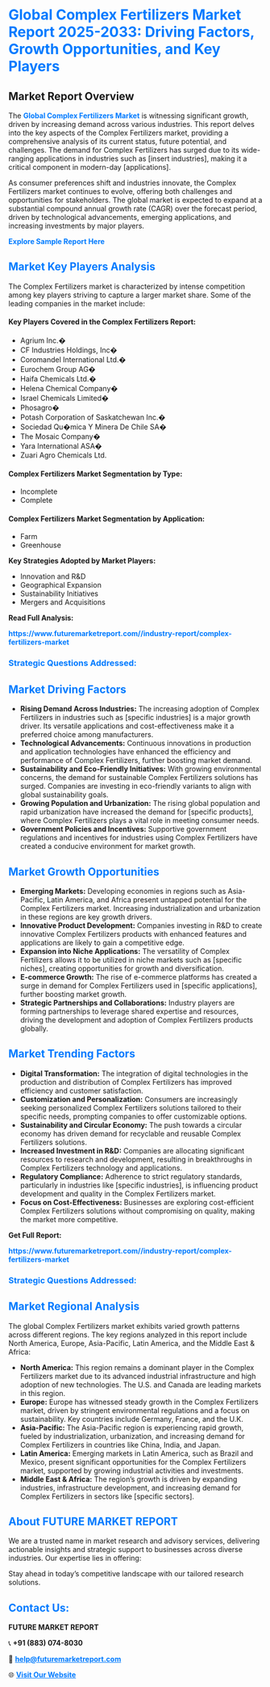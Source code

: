 <h1 style="color: #007BFF;">Global Complex Fertilizers Market Report 2025-2033: Driving Factors, Growth Opportunities, and Key Players</h1>

<section id="overview">
<h2>Market Report Overview</h2>
<p>The <a href="https://www.futuremarketreport.com//industry-report/complex-fertilizers-market" style="color: #007BFF; text-decoration: none;"><strong>Global Complex Fertilizers Market</strong></a> is witnessing significant growth, driven by increasing demand across various industries. This report delves into the key aspects of the Complex Fertilizers market, providing a comprehensive analysis of its current status, future potential, and challenges. The demand for Complex Fertilizers has surged due to its wide-ranging applications in industries such as [insert industries], making it a critical component in modern-day [applications].</p>
<p>As consumer preferences shift and industries innovate, the Complex Fertilizers market continues to evolve, offering both challenges and opportunities for stakeholders. The global market is expected to expand at a substantial compound annual growth rate (CAGR) over the forecast period, driven by technological advancements, emerging applications, and increasing investments by major players.</p>
</section>

<section id="overview">
<p><a href="https://www.futuremarketreport.com//request-sample/reportId=87742" style="color: #007BFF; text-decoration: none;"><strong>Explore Sample Report Here</strong></a></p>
</section>

<section id="key-players">
<h2 style="color: #007BFF;">Market Key Players Analysis</h2>
<p>The Complex Fertilizers market is characterized by intense competition among key players striving to capture a larger market share. Some of the leading companies in the market include:</p>
<h4>Key Players Covered in the Complex Fertilizers Report:</h4>
<ul><li>Agrium Inc.�</li><li>CF Industries Holdings, Inc�</li><li>Coromandel International Ltd.�</li><li>Eurochem Group AG�</li><li>Haifa Chemicals Ltd.�</li><li>Helena Chemical Company�</li><li>Israel Chemicals Limited�</li><li>Phosagro�</li><li>Potash Corporation of Saskatchewan Inc.�</li><li>Sociedad Qu�mica Y Minera De Chile SA�</li><li>The Mosaic Company�</li><li>Yara International ASA�</li><li>Zuari Agro Chemicals Ltd.</li></ul>
<h4>Complex Fertilizers Market Segmentation by Type:</h4>
<ul><li>Incomplete</li><li>Complete</li></ul>

<h4>Complex Fertilizers Market Segmentation by Application:</h4>
<ul><li>Farm</li><li>Greenhouse</li></ul>
<p><strong>Key Strategies Adopted by Market Players:</strong></p>
<ul>
<li>Innovation and R&D</li>
<li>Geographical Expansion</li>
<li>Sustainability Initiatives</li>
<li>Mergers and Acquisitions</li>
</ul>
</section>

<section>
<p><strong>Read Full Analysis: </strong></p><a href="https://www.futuremarketreport.com//industry-report/complex-fertilizers-market" style="color: #007BFF; text-decoration: none;"><strong>https://www.futuremarketreport.com//industry-report/complex-fertilizers-market</strong></a>
<h3 style="color: #007BFF;">Strategic Questions Addressed:</h3>
</section>

<section id="driving-factors">
<h2 style="color: #007BFF;">Market Driving Factors</h2>
<ul>
<li><strong>Rising Demand Across Industries:</strong> The increasing adoption of Complex Fertilizers in industries such as [specific industries] is a major growth driver. Its versatile applications and cost-effectiveness make it a preferred choice among manufacturers.</li>
<li><strong>Technological Advancements:</strong> Continuous innovations in production and application technologies have enhanced the efficiency and performance of Complex Fertilizers, further boosting market demand.</li>
<li><strong>Sustainability and Eco-Friendly Initiatives:</strong> With growing environmental concerns, the demand for sustainable Complex Fertilizers solutions has surged. Companies are investing in eco-friendly variants to align with global sustainability goals.</li>
<li><strong>Growing Population and Urbanization:</strong> The rising global population and rapid urbanization have increased the demand for [specific products], where Complex Fertilizers plays a vital role in meeting consumer needs.</li>
<li><strong>Government Policies and Incentives:</strong> Supportive government regulations and incentives for industries using Complex Fertilizers have created a conducive environment for market growth.</li>
</ul>
</section>

<section id="growth-opportunities">
<h2 style="color: #007BFF;">Market Growth Opportunities</h2>
<ul>
<li><strong>Emerging Markets:</strong> Developing economies in regions such as Asia-Pacific, Latin America, and Africa present untapped potential for the Complex Fertilizers market. Increasing industrialization and urbanization in these regions are key growth drivers.</li>
<li><strong>Innovative Product Development:</strong> Companies investing in R&D to create innovative Complex Fertilizers products with enhanced features and applications are likely to gain a competitive edge.</li>
<li><strong>Expansion into Niche Applications:</strong> The versatility of Complex Fertilizers allows it to be utilized in niche markets such as [specific niches], creating opportunities for growth and diversification.</li>
<li><strong>E-commerce Growth:</strong> The rise of e-commerce platforms has created a surge in demand for Complex Fertilizers used in [specific applications], further boosting market growth.</li>
<li><strong>Strategic Partnerships and Collaborations:</strong> Industry players are forming partnerships to leverage shared expertise and resources, driving the development and adoption of Complex Fertilizers products globally.</li>
</ul>
</section>

<section id="trending-factors">
<h2 style="color: #007BFF;">Market Trending Factors</h2>
<ul>
<li><strong>Digital Transformation:</strong> The integration of digital technologies in the production and distribution of Complex Fertilizers has improved efficiency and customer satisfaction.</li>
<li><strong>Customization and Personalization:</strong> Consumers are increasingly seeking personalized Complex Fertilizers solutions tailored to their specific needs, prompting companies to offer customizable options.</li>
<li><strong>Sustainability and Circular Economy:</strong> The push towards a circular economy has driven demand for recyclable and reusable Complex Fertilizers solutions.</li>
<li><strong>Increased Investment in R&D:</strong> Companies are allocating significant resources to research and development, resulting in breakthroughs in Complex Fertilizers technology and applications.</li>
<li><strong>Regulatory Compliance:</strong> Adherence to strict regulatory standards, particularly in industries like [specific industries], is influencing product development and quality in the Complex Fertilizers market.</li>
<li><strong>Focus on Cost-Effectiveness:</strong> Businesses are exploring cost-efficient Complex Fertilizers solutions without compromising on quality, making the market more competitive.</li>
</ul>
</section>

<section>
<p><strong>Get Full Report: </strong></p><a href="https://www.futuremarketreport.com//industry-report/complex-fertilizers-market" style="color: #007BFF; text-decoration: none;"><strong>https://www.futuremarketreport.com//industry-report/complex-fertilizers-market</strong></a>
<h3 style="color: #007BFF;">Strategic Questions Addressed:</h3>
</section>


<section id="regional-analysis">
<h2 style="color: #007BFF;">Market Regional Analysis</h2>
<p>The global Complex Fertilizers market exhibits varied growth patterns across different regions. The key regions analyzed in this report include North America, Europe, Asia-Pacific, Latin America, and the Middle East & Africa:</p>
<ul>
<li><strong>North America:</strong> This region remains a dominant player in the Complex Fertilizers market due to its advanced industrial infrastructure and high adoption of new technologies. The U.S. and Canada are leading markets in this region.</li>
<li><strong>Europe:</strong> Europe has witnessed steady growth in the Complex Fertilizers market, driven by stringent environmental regulations and a focus on sustainability. Key countries include Germany, France, and the U.K.</li>
<li><strong>Asia-Pacific:</strong> The Asia-Pacific region is experiencing rapid growth, fueled by industrialization, urbanization, and increasing demand for Complex Fertilizers in countries like China, India, and Japan.</li>
<li><strong>Latin America:</strong> Emerging markets in Latin America, such as Brazil and Mexico, present significant opportunities for the Complex Fertilizers market, supported by growing industrial activities and investments.</li>
<li><strong>Middle East & Africa:</strong> The region’s growth is driven by expanding industries, infrastructure development, and increasing demand for Complex Fertilizers in sectors like [specific sectors].</li>
</ul>
</section>

<footer>
<h2 style="color: #007BFF;">About FUTURE MARKET REPORT</h2>
<p>We are a trusted name in market research and advisory services, delivering actionable insights and strategic support to businesses across diverse industries. Our expertise lies in offering:</p>

<p>Stay ahead in today’s competitive landscape with our tailored research solutions.</p>

<h2 style="color: #007BFF;">Contact Us:</h2>
<p><strong>FUTURE MARKET REPORT</strong></p>
<p>📞 <strong>+91 (883) 074-8030</strong></p>
<p>📧 <strong><a href="mailto:help@futuremarketreport.com" style="color: #007BFF;">help@futuremarketreport.com</a></strong></p>
<p>🌐 <strong><a href="https://www.futuremarketreport.com/" style="color: #007BFF;">Visit Our Website</a></strong></p>
</footer>
